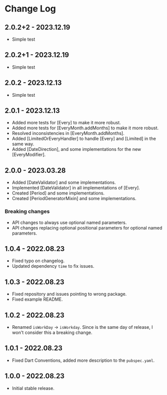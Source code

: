 # Change Log

## 2.0.2+2 - 2023.12.19

- Simple test

## 2.0.2+1 - 2023.12.19

- Simple test

## 2.0.2 - 2023.12.13

- Simple test

## 2.0.1 - 2023.12.13

- Added more tests for [Every] to make it more robust.
- Added more tests for [EveryMonth.addMonths] to make it more robust.
- Resolved inconsistencies in [EveryMonth.addMonths].
- Added [LimitedOrEveryHandler] to handle [Every] and [Limited] in the same way.
- Added [DateDirection], and some implementations for the new [EveryModifier].

## 2.0.0 - 2023.03.28

- Added [DateValidator] and some implementations.
- Implemented [DateValidator] in all implementations of [Every].
- Created [Period] and some implementations.
- Created [PeriodGeneratorMixin] and some implementations.

### Breaking changes

- API changes to always use optional named parameters.
- API changes replacing optional positional parameters for optional named parameters.

## 1.0.4 - 2022.08.23

- Fixed typo on changelog.
- Updated dependency `time` to fix issues.

## 1.0.3 - 2022.08.23

- Fixed repository and issues pointing to wrong package.
- Fixed example README.

## 1.0.2 - 2022.08.23

- Renamed `isWorkDay` -> `isWorkday`. Since is the same day of release, I won't consider this a breaking change.

## 1.0.1 - 2022.08.23

- Fixed Dart Conventions, added more description to the `pubspec.yaml`.

## 1.0.0 - 2022.08.23

- Initial stable release.
